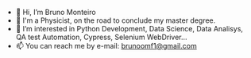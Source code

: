 -  👋 Hi, I’m Bruno Monteiro
-  👀 I'm a Physicist, on the road to conclude my master degree.
-  🌱 I’m interested in Python Development, Data Science, Data Analisys, QA test Automation, Cypress, Selenium WebDriver...
-  📫 You can reach me by e-mail: brunoomf1@gmail.com 

<!---
brunoomf1/brunoomf1 is a ✨ special ✨ repository because its `README.md` (this file) appears on your GitHub profile.
You can click the Preview link to take a look at your changes.
--->
